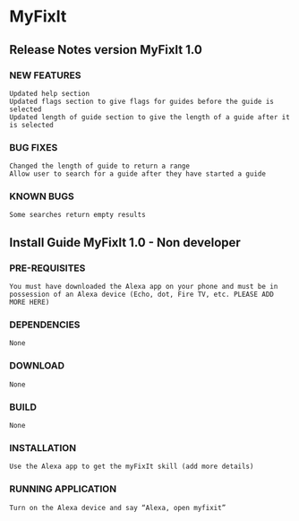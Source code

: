 # MyFixIt

## Release Notes version MyFixIt 1.0
### NEW FEATURES
	Updated help section
	Updated flags section to give flags for guides before the guide is selected
	Updated length of guide section to give the length of a guide after it is selected
### BUG FIXES
	Changed the length of guide to return a range
	Allow user to search for a guide after they have started a guide
### KNOWN BUGS
	Some searches return empty results
	
## Install Guide MyFixIt 1.0 - Non developer
### PRE-REQUISITES
	You must have downloaded the Alexa app on your phone and must be in possession of an Alexa device (Echo, dot, Fire TV, etc. PLEASE ADD MORE HERE)
### DEPENDENCIES
	None
### DOWNLOAD
    None
### BUILD
    None
### INSTALLATION
    Use the Alexa app to get the myFixIt skill (add more details)
### RUNNING APPLICATION
	Turn on the Alexa device and say “Alexa, open myfixit”
